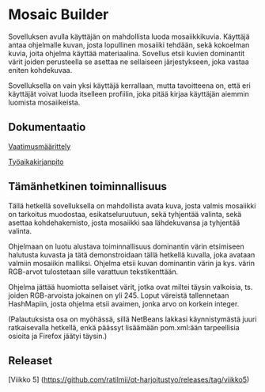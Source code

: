 # Mosaic Builder #

Sovelluksen avulla käyttäjän on mahdollista luoda mosaiikkikuvia. Käyttäjä antaa ohjelmalle kuvan, josta lopullinen mosaiiki tehdään, sekä kokoelman kuvia, joita ohjelma käyttää materiaalina. Sovellus etsii kuvien dominantit värit joiden perusteella se asettaa ne sellaiseen järjestykseen, joka vastaa eniten kohdekuvaa.

Sovelluksella on vain yksi käyttäjä kerrallaan, mutta tavoitteena on, että eri käyttäjät voivat luoda itselleen profiilin, joka pitää kirjaa käyttäjän aiemmin luomista mosaiikeista. 

## Dokumentaatio ##

[Vaatimusmäärittely](https://github.com/ratilmii/ot-harjoitustyo/blob/master/Dokumentaatio/Vaatimusmaarittely.md)

[Työaikakirjanpito](https://github.com/ratilmii/ot-harjoitustyo/blob/master/Dokumentaatio/Tyoaikakirjanpito.md)

## Tämänhetkinen toiminnallisuus ##

Tällä hetkellä sovelluksella on mahdollista avata kuva, josta valmis mosaiikki on tarkoitus muodostaa, esikatseluruutuun, sekä tyhjentää valinta, sekä asettaa kohdehakemisto, josta mosaiikki saa lähdekuvansa ja tyhjentää valinta. 

Ohjelmaan on luotu alustava toiminnallisuus dominantin värin etsimiseen halutusta kuvasta ja tätä demonstroidaan tällä hetkellä kuvalla, joka avataan valmiin mosaiikin malliksi. Ohjelma etsii kuvan dominantin värin ja kys. värin RGB-arvot tulostetaan sille varattuun tekstikenttään. 

Ohjelma jättää huomiotta sellaiset värit, jotka ovat miltei täysin valkoisia, ts. joiden RGB-arvoista jokainen on yli 245. Loput väreistä tallennetaan HashMapiin, josta ohjelma etsii avaimen, jonka arvo on korkein integer. 

(Palautuksista osa on myöhässä, sillä NetBeans lakkasi käynnistymästä juuri ratkaisevalla hetkellä, enkä päässyt lisäämään pom.xml:ään tarpeellisia osioita ja Firefox jäätyi täysin.)

## Releaset ##

[Viikko 5] (https://github.com/ratilmii/ot-harjoitustyo/releases/tag/viikko5)
